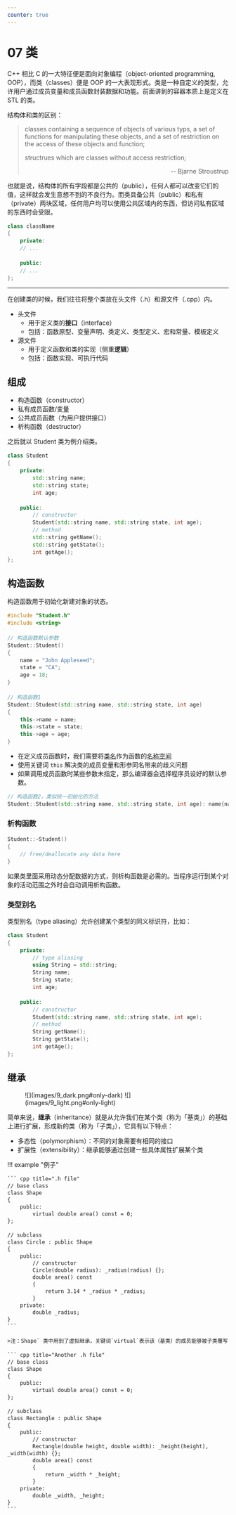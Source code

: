 ```yaml
---
counter: true
---
```


# 07 类

C++ 相比 C 的一大特征便是面向对象编程（object-oriented programming, OOP），而类（classes）便是 OOP 的一大表现形式。类是一种自定义的类型，允许用户通过成员变量和成员函数封装数据和功能。前面讲到的容器本质上是定义在 STL 的类。

结构体和类的区别：

> classes containing a sequence of objects of various typs, a set of functions for manipulating these objects, and a set of restriction on the access of these objects and function;
>
>structrues which are classes without access restriction;
><div style="text-align:right">-- Bjarne Stroustrup</div>

也就是说，结构体的所有字段都是公共的（public），任何人都可以改变它们的值，这样就会发生意想不到的不良行为。而类具备公共（public）和私有（private）两块区域，任何用户均可以使用公共区域内的东西，但访问私有区域的东西时会受限。

``` cpp
class className
{
    private:
    // ...

    public:
    // ...
};
```

---
在创建类的时候，我们往往将整个类放在头文件（.h）和源文件（.cpp）内。

- 头文件
    - 用于定义类的**接口**（interface）
    - 包括：函数原型、变量声明、类定义、类型定义、宏和常量、模板定义
- 源文件
    - 用于定义函数和类的实现（侧重**逻辑**）
    - 包括：函数实现、可执行代码

## 组成

- 构造函数（constructor）
- 私有成员函数/变量
- 公共成员函数（为用户提供接口）
- 析构函数（destructor）

之后就以 Student 类为例介绍类。

``` cpp title="Student.h"
class Student
{
    private:
        std::string name;
        std::string state;
        int age;

    public: 
        // constructor
        Student(std::string name, std::string state, int age);
        // method
        std::string getName();
        std::string getState();
        int getAge();
};
```

## 构造函数

构造函数用于初始化新建对象的状态。

``` cpp title="Student.cpp"
#include "Student.h"
#include <string>

// 构造函数默认参数
Student::Student()
{
    name = "John Appleseed";
    state = "CA";
    age = 18;
}

// 构造函数1
Student::Student(std::string name, std::string state, int age)
{
    this->name = name;
    this->state = state;
    this->age = age;
}
```

- 在定义成员函数时，我们需要将<u>类名</u>作为函数的<u>名称空间</u>
- 使用关键词 `this` 解决类的成员变量和形参同名带来的歧义问题
- 如果调用成员函数时某些参数未指定，那么编译器会选择程序员设好的默认参数。

``` cpp 
// 构造函数2，类似统一初始化的方法
Student::Student(std::string name, std::string state, int age): name{name}, state{state}, age{age} {}
```

### 析构函数

``` cpp 
Student::~Student()
{
    // free/deallocate any data here
}
```

如果类里面采用动态分配数据的方式，则析构函数是必需的。当程序运行到某个对象的活动范围之外时会自动调用析构函数。

### 类型别名

类型别名（type aliasing）允许创建某个类型的同义标识符，比如：

``` cpp title="Student.h"
class Student
{
    private:
        // type aliasing
        using String = std::string;
        String name;
        String state;
        int age;

    public: 
        // constructor
        Student(std::string name, std::string state, int age);
        // method
        String getName();
        String getState();
        int getAge();
};
```

## 继承

<figure style=" width: 50%" markdown="span">
    ![](images/9_dark.png#only-dark)
    ![](images/9_light.png#only-light)
    <figcaption></figcaption>
</figure>

简单来说，**继承**（inheritance）就是从允许我们在某个类（称为「基类」）的基础上进行扩展，形成新的类（称为「子类」），它具有以下特点：

- 多态性（polymorphism）：不同的对象需要有相同的接口
- 扩展性（extensibility）：继承能够通过创建一些具体属性扩展某个类

!!! example "例子"

    ``` cpp title=".h file"
    // base class
    class Shape
    {
        public:
            virtual double area() const = 0;
    };

    // subclass
    class Circle : public Shape
    {
        public:
            // constructor
            Circle(double radius): _radius(radius) {};
            double area() const
            {
                return 3.14 * _radius * _radius;
            }
        private:
            double _radius;
    }
    ```

    >注：Shape` 类中用到了虚拟继承，关键词`virtual`表示该（基类）的成员能够被子类覆写

    ``` cpp title="Another .h file"
    // base class
    class Shape
    {
        public:
            virtual double area() const = 0;
    };

    // subclass
    class Rectangle : public Shape
    {
        public:
            // constructor
            Rectangle(double height, double width): _height(height), _width(width) {};
            double area() const
            {
                return _width * _height;
            }
        private:
            double _width, _height;
    }  
    ```
    